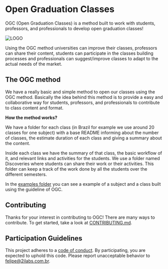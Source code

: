 # Open Graduation Classes

OGC (Open Graduation Classes) is a method built to work with students, professors, and professionals to develop open graduation classes!

![LOGO](logo.png)

Using the OGC method universities can improve their classes, professors can share their content, students can participate in the classes building processes and professionals can suggest/improve classes to adapt to the actual needs of the market.

## The OGC method

We have a really basic and simple method to open our classes using the OGC method. Basically the idea behind this method is to provide a easy and collaborative way for students, professors, and professionals to contribute to class content and format.

**How the method works?**

We have a folder for each class (in Brazil for example we use around 20 classes for one subject) with a base README informing about the number of classes, the estimate duration of each class and giving a summary about the content.

Inside each class we have the summary of that class, the basic workflow of it, and relevant links and activities for the students. We use a folder named Discoveries where students can share their work or their activities. This folder can keep a track of the work done by all the students over the different semesters.

In the [examples folder](https://github.com/felipez3r0/openclasses/tree/master/Examples) you can see a example of a subject and a class built using the guideline of OGC.

## Contributing

Thanks for your interest in contributing to OGC! There are many ways to contribute. To get started, take a look at [CONTRIBUTING.md](CONTRIBUTING.md).

## Participation Guidelines

This project adheres to a [code of conduct](CODE_OF_CONDUCT.md). By participating, you are expected to uphold this code. Please report unacceptable behavior to felipe@2ilabs.com.br.
